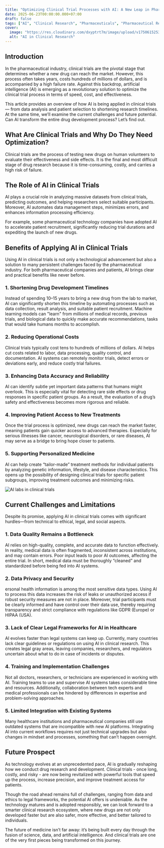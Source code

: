 ```yaml
---
title: "Optimizing Clinical Trial Processes with AI: A New Leap in Pharmaceutical Research"
date: 2025-06-23T00:00:00.000+07:00
draft: false
tags: ["AI", "Clinical Research", "Pharmaceuticals", "Pharmaceutical Research"]
cover:
  image: "https://res.cloudinary.com/dxyptrt7m/image/upload/v1750615253/biwvs8pvqxbsgfncyp4a.jpg"
  alt: "AI in Clinical Research"
---
```


## Introduction

In the pharmaceutical industry, clinical trials are the pivotal stage that determines whether a new drug can reach the market. However, this process often takes years, costs hundreds of millions of dollars, and is accompanied by a high failure rate. Against this backdrop, artificial intelligence (AI) is emerging as a revolutionary solution to optimize the clinical trial process in terms of speed, cost, and effectiveness.

This article provides an overview of how AI is being applied in clinical trials — from data analysis and patient selection to shortening research timelines. At the same time, we’ll examine the current challenges and future potential. Can AI transform the entire drug development process? Let’s find out.

## What Are Clinical Trials and Why Do They Need Optimization?

Clinical trials are the process of testing new drugs on human volunteers to evaluate their effectiveness and side effects. It is the final and most difficult stage of drug research because it is time-consuming, costly, and carries a high risk of failure.

## The Role of AI in Clinical Trials

AI plays a crucial role in analyzing massive datasets from clinical trials, predicting outcomes, and helping researchers select suitable participants. Moreover, AI automates data management steps, minimizes errors, and enhances information processing efficiency.

For example, some pharmaceutical technology companies have adopted AI to accelerate patient recruitment, significantly reducing trial durations and expediting the launch of new drugs.

## Benefits of Applying AI in Clinical Trials

Using AI in clinical trials is not only a technological advancement but also a solution to many persistent challenges faced by the pharmaceutical industry. For both pharmaceutical companies and patients, AI brings clear and practical benefits like never before.

### 1. Shortening Drug Development Timelines

Instead of spending 10–15 years to bring a new drug from the lab to market, AI can significantly shorten this timeline by automating processes such as data collection, result analysis, and suitable patient recruitment. Machine learning models can "learn" from millions of medical records, previous trials, and biological data to quickly make accurate recommendations, tasks that would take humans months to accomplish.

### 2. Reducing Operational Costs

Clinical trials typically cost tens to hundreds of millions of dollars. AI helps cut costs related to labor, data processing, quality control, and documentation. AI systems can remotely monitor trials, detect errors or deviations early, and reduce costly trial failures.

### 3. Enhancing Data Accuracy and Reliability

AI can identify subtle yet important data patterns that humans might overlook. This is especially vital for detecting rare side effects or drug responses in specific patient groups. As a result, the evaluation of a drug’s safety and effectiveness becomes more rigorous and reliable.

### 4. Improving Patient Access to New Treatments

Once the trial process is optimized, new drugs can reach the market faster, meaning patients gain quicker access to advanced therapies. Especially for serious illnesses like cancer, neurological disorders, or rare diseases, AI may serve as a bridge to bring hope closer to patients.

### 5. Supporting Personalized Medicine

AI can help create “tailor-made” treatment methods for individual patients by analyzing genetic information, lifestyle, and disease characteristics. This opens up the possibility of designing clinical trials for specific patient subgroups, improving treatment outcomes and minimizing risks.

![AI labs in clinical trials](https://res.cloudinary.com/dxyptrt7m/image/upload/v1750615121/unrsx1ccybxxzepghfe1.jpg)

## Current Challenges and Limitations

Despite its promise, applying AI in clinical trials comes with significant hurdles—from technical to ethical, legal, and social aspects.

### 1. Data Quality Remains a Bottleneck

AI relies on high-quality, complete, and accurate data to function effectively. In reality, medical data is often fragmented, inconsistent across institutions, and may contain errors. Poor input leads to poor AI outcomes, affecting the entire trial. In short, medical data must be thoroughly “cleaned” and standardized before being fed into AI systems.

### 2. Data Privacy and Security

ersonal health information is among the most sensitive data types. Using AI to process this data increases the risk of leaks or unauthorized access if robust security measures are not in place. Moreover, trial participants must be clearly informed and have control over their data use, thereby requiring transparency and strict compliance with regulations like GDPR (Europe) or HIPAA (USA).

### 3. Lack of Clear Legal Frameworks for AI in Healthcare

AI evolves faster than legal systems can keep up. Currently, many countries lack clear guidelines or regulations on using AI in clinical research. This creates legal gray areas, leaving companies, researchers, and regulators uncertain about what to do in case of incidents or disputes.

### 4. Training and Implementation Challenges

Not all doctors, researchers, or technicians are experienced in working with AI. Training teams to use and supervise AI systems takes considerable time and resources. Additionally, collaboration between tech experts and medical professionals can be hindered by differences in expertise and problem-solving approaches.

### 5. Limited Integration with Existing Systems

Many healthcare institutions and pharmaceutical companies still use outdated systems that are incompatible with new AI platforms. Integrating AI into current workflows requires not just technical upgrades but also changes in mindset and processes, something that can’t happen overnight.

## Future Prospect

As technology evolves at an unprecedented pace, AI is gradually reshaping how we conduct drug research and development. Clinical trials - once long, costly, and risky - are now being revitalized with powerful tools that speed up the process, increase precision, and improve treatment access for patients.

Though the road ahead remains full of challenges, ranging from data and ethics to legal frameworks, the potential AI offers is undeniable. As the technology matures and is adopted responsibly, we can look forward to a smarter clinical research ecosystem, where new drugs are not only developed faster but are also safer, more effective, and better tailored to individuals.

The future of medicine isn’t far away: it’s being built every day through the fusion of science, data, and artificial intelligence. And clinical trials are one of the very first pieces being transformed on this journey.